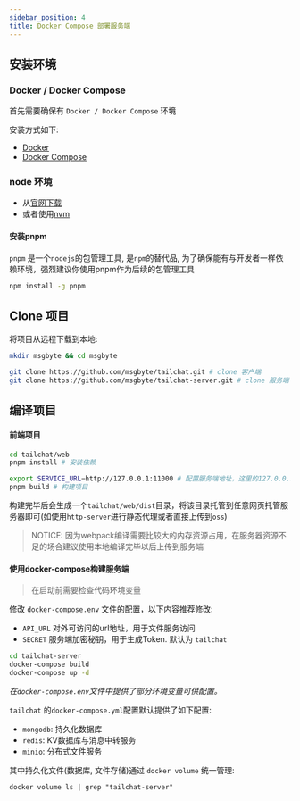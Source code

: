 ```yaml
---
sidebar_position: 4
title: Docker Compose 部署服务端
---
```


## 安装环境

### Docker / Docker Compose

首先需要确保有 `Docker / Docker Compose` 环境

安装方式如下:

- [Docker](https://docs.docker.com/engine/install/)
- [Docker Compose](https://docs.docker.com/compose/install/)

### node 环境

- 从[官网下载](https://nodejs.org/en/download/)
- 或者使用[nvm](https://github.com/nvm-sh/nvm)

#### 安装pnpm

`pnpm` 是一个`nodejs`的包管理工具, 是`npm`的替代品, 为了确保能有与开发者一样依赖环境，强烈建议你使用pnpm作为后续的包管理工具

```bash
npm install -g pnpm
```

## Clone 项目

将项目从远程下载到本地:

```bash
mkdir msgbyte && cd msgbyte

git clone https://github.com/msgbyte/tailchat.git # clone 客户端
git clone https://github.com/msgbyte/tailchat-server.git # clone 服务端
```

## 编译项目

#### 前端项目

```bash
cd tailchat/web
pnpm install # 安装依赖

export SERVICE_URL=http://127.0.0.1:11000 # 配置服务端地址，这里的127.0.0.1 可以替换为任何网页可以访问到的服务端地址
pnpm build # 构建项目
```

构建完毕后会生成一个`tailchat/web/dist`目录，将该目录托管到任意网页托管服务器即可(如使用`http-server`进行静态代理或者直接上传到`oss`)

> NOTICE: 因为webpack编译需要比较大的内存资源占用，在服务器资源不足的场合建议使用本地编译完毕以后上传到服务端

#### 使用docker-compose构建服务端

> 在启动前需要检查代码环境变量

修改 `docker-compose.env` 文件的配置，以下内容推荐修改:
- `API_URL` 对外可访问的url地址，用于文件服务访问
- `SECRET` 服务端加密秘钥，用于生成Token. 默认为 `tailchat`


```bash
cd tailchat-server
docker-compose build
docker-compose up -d
```

*在`docker-compose.env`文件中提供了部分环境变量可供配置。*

`tailchat` 的`docker-compose.yml`配置默认提供了如下配置:

- `mongodb`: 持久化数据库
- `redis`: KV数据库与消息中转服务
- `minio`: 分布式文件服务

其中持久化文件(数据库, 文件存储)通过 `docker volume` 统一管理:

```
docker volume ls | grep "tailchat-server"
```
